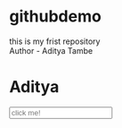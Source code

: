 # githubdemo
this is my frist repository
<br>
Author - Aditya Tambe
<h1>Aditya</h1>
<input type placeholder ="click me!";
